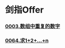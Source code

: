 # 剑指Offer

### []()
### [0003.数组中重复的数字](https://github.com/vjudge/leetcode/tree/master/剑指Offer/0003.数组中重复的数字)
### []()
### []()
### []()
### []()
### [0064.求1+2+…+n](https://github.com/vjudge/leetcode/tree/master/剑指Offer/0064.求1+2+…+n)
### []()
### []()
### []()
### []()
### []()
